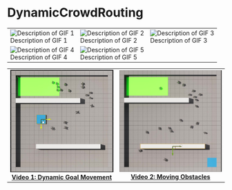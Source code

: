 # DynamicCrowdRouting




<table>
  <tr>
    <td><img src="Videos/Real.gif" alt="Description of GIF 1" /><br>Description of GIF 1</td>
    <td><img src="Videos/OneAgent_Rays.gif" alt="Description of GIF 2" /><br>Description of GIF 2</td>
    <td><img src="MovingObs(1).gif" alt="Description of GIF 3" /><br>Description of GIF 3</td>
  </tr>
  <tr>
    <td><img src="Videos/MiddleBlock.gif" alt="Description of GIF 4" /><br>Description of GIF 4</td>
    <td colspan="2"><img src="Videos/lane.gif" alt="Description of GIF 5" /><br>Description of GIF 5</td>
  </tr>
</table>

<table>
  <tr>
    <!-- First Image and Description -->
    <td align="center">
      <a href="https://drive.google.com/file/d/1mCdjcRqUc-TE6c4OE4SKSzjM2Wq0iK5i/view">
        <img src="imgs/MovingGoal.jpg" alt="Video 1: Dynamic Goal Movement" width="300"/><br>
        <b>Video 1: Dynamic Goal Movement</b>
      </a>
    </td>
    <!-- Second Image and Description -->
    <td align="center">
      <a href="https://drive.google.com/file/d/1qmMiXIci0RVm7msLzIWMI6Qjqhg3B18o/view">
        <img src="imgs/MovingObs.jpg" alt="Video 2: Moving Obstacles" width="300"/><br>
        <b>Video 2: Moving Obstacles</b>
      </a>
    </td>
  </tr>
</table>



